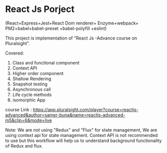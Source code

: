 # React Js Porject 

(React+Express+Jest+React Dom renderer+ Enzyme+webpack+ PM2+babel+babel-preset +babel-polyfill +eslint)



This project is implementation of  "React Js -Advance course on Pluralsight". 

Covered: 
1. Class and functional component
2. Context API
3. Higher order component
4. Shallow Rendering
5. Snapshot testing
6. Asynchronous call
7. Life cycle methods
8. isomorphic App


 course Link : https://app.pluralsight.com/player?course=reactjs-advanced&author=samer-buna&name=reactjs-advanced-m5&clip=6&mode=live
 
 Note: We are not using "Redux" and "Flux" for state management, We are using context api for state management. Context API is not
 recommended to use but this workflow will help us to understand background functionality of Redux and flux. 


